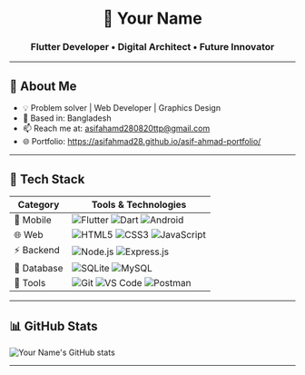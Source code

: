 <!-- Header -->
<h1 align="center">🚀 Your Name</h1>
<h3 align="center">Flutter Developer • Digital Architect • Future Innovator</h3>

---

## 🧠 About Me
- 💡 Problem solver | Web Developer | Graphics Design 
- 📍 Based in: Bangladesh  
- 📫 Reach me at: asifahamd280820ttp@gmail.com  
- 🌐 Portfolio: https://asifahmad28.github.io/asif-ahmad-portfolio/

---

## 🧩 Tech Stack

| Category         | Tools & Technologies                                                                 |
|------------------|---------------------------------------------------------------------------------------|
| 📱 Mobile         | ![Flutter](https://img.shields.io/badge/Flutter-02569B?logo=flutter&logoColor=white) ![Dart](https://img.shields.io/badge/Dart-0175C2?logo=dart&logoColor=white) ![Android](https://img.shields.io/badge/Android-3DDC84?logo=android&logoColor=white) |
| 🌐 Web            | ![HTML5](https://img.shields.io/badge/HTML5-E34F26?logo=html5&logoColor=white) ![CSS3](https://img.shields.io/badge/CSS3-1572B6?logo=css3&logoColor=white) ![JavaScript](https://img.shields.io/badge/JavaScript-F7DF1E?logo=javascript&logoColor=black) |
| ⚡ Backend         | ![Node.js](https://img.shields.io/badge/Node.js-339933?logo=nodedotjs&logoColor=white) ![Express.js](https://img.shields.io/badge/Express.js-000000?logo=express&logoColor=white) |
| 💾 Database        | ![SQLite](https://img.shields.io/badge/SQLite-003B57?logo=sqlite&logoColor=white) ![MySQL](https://img.shields.io/badge/MySQL-4479A1?logo=mysql&logoColor=white) |
| 🧰 Tools           | ![Git](https://img.shields.io/badge/Git-F05032?logo=git&logoColor=white) ![VS Code](https://img.shields.io/badge/VS%20Code-007ACC?logo=visualstudiocode&logoColor=white) ![Postman](https://img.shields.io/badge/Postman-FF6C37?logo=postman&logoColor=white) |

---

## 📊 GitHub Stats
![Your Name's GitHub stats](https://github-readme-stats.vercel.app/api?username=YourUserName&show_icons=true&theme=tokyonight)

---
